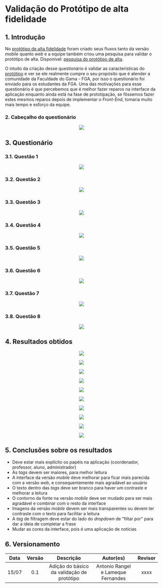 # Validação do Protótipo de alta fidelidade

## 1. Introdução

No [protótipo de alta fidelidade](https://unbarqdsw2022-1.github.io/2022.1_G1_fgAvisos/#/./Base/modulo_1.1/1.1.10_prototipo_de_alta_fidelidade) foram criado seus fluxos tanto da versão *mobile* quanto *web* e a equipe também criou uma pesquisa para validar o protótipo de alta. Disponível: [pesquisa do protótipo de alta](https://docs.google.com/forms/d/e/1FAIpQLScW0IdaqP_p_kjmbV-zmme7N_QNE6UXlFvu22RHJvotwFg83g/viewform).

O intuito da criação desse questionário é validar as características do [protótipo](https://unbarqdsw2022-1.github.io/2022.1_G1_fgAvisos/#/./Base/modulo_1.1/1.1.10_prototipo_de_alta_fidelidade) e ver se ele realmente cumpre o seu propósito que é atender a comunidade da Faculdade do Gama - FGA, por isso o questionário foi enviado para os estudantes da FGA. Uma das motivações para esse questionário é que percebemos que é melhor fazer reparos na interface da aplicação enquanto ainda está na fase de prototipação, se fôssemos fazer estes mesmos reparos depois de implementar o *Front-End*, tomaria muito mais tempo e esforço da equipe.


### 2. Cabeçalho do questionário

<center>

![](./../assets/img/questionario_prototipo/abertura_questionario.png)

</center>


## 3. Questionário

### 3.1. Questão 1

<center>

![](./../assets/img/questionario_prototipo/questao_1.png)

</center>


### 3.2. Questão 2

<center>

![](./../assets/img/questionario_prototipo/questao_2.png)

</center>


### 3.3. Questão 3

<center>

![](./../assets/img/questionario_prototipo/questao_3.png)

</center>


### 3.4. Questão 4

<center>

![](./../assets/img/questionario_prototipo/questao_4.png)

</center>


### 3.5. Questão 5

<center>

![](./../assets/img/questionario_prototipo/questao_5.png)

</center>


### 3.6. Questão 6

<center>

![](./../assets/img/questionario_prototipo/questao_6.png)

</center>


### 3.7. Questão 7

<center>

![](./../assets/img/questionario_prototipo/questao_7.png)

</center>


### 3.8. Questão 8

<center>

![](./../assets/img/questionario_prototipo/questao_8.png)

</center>


## 4. Resultados obtidos

<center>

![](./../assets/img/questionario_prototipo/resultado_qt1.png)

![](./../assets/img/questionario_prototipo/resultado_qt2.png)

![](./../assets/img/questionario_prototipo/resultado_qt3.png)

![](./../assets/img/questionario_prototipo/resultado_qt4.png)

![](./../assets/img/questionario_prototipo/resultado_qt5.png)

![](./../assets/img/questionario_prototipo/resultado_qt6.png)

![](./../assets/img/questionario_prototipo/resultado_qt7.png)

![](./../assets/img/questionario_prototipo/resultado_qt8.png)

![](./../assets/img/questionario_prototipo/qts_opcional_1.png)

![](./../assets/img/questionario_prototipo/qts_opcional_2.png)

</center>

## 5. Conclusões sobre os resultados
- Deve estar mais explícito os papéis na aplicação (coordenador, professor, aluno, administrador)
- As *tags* devem ser maiores, para melhor leitura
- A interface da versão *mobile* deve melhorar para ficar mais parecida com a versão *web*, e consequentemente mais agradável ao usuário
- O texto dentro das *tags* deve ser branco para haver um contraste e melhorar a leitura
- O contorno da fonte na versão *mobile* deve ser mudado para ser mais agradável e combinar com o resto da interface
- Imagens da versão *mobile* devem ser mais transparentes ou devem ter contraste com o texto para facilitar a leitura
- A *tag* de filtragem deve estar do lado do *dropdown* de "filtar por" para dar a ideia de completar a frase
- Mudar as cores da interface, pois é uma aplicação de notícias
  

## 6. Versionamento

| Data |Versão| Descrição | Autor(es) | Revisor |
|:----:|:----:|:---------:|:-----:|:-----:|
| 15/07 |  0.1  | Adição do básico da validação de protótipo | Antonio Rangel e Lameque Fernandes | xxxx |